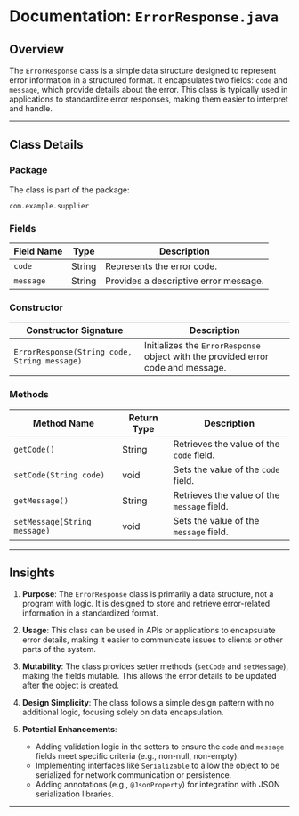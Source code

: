 # Documentation: `ErrorResponse.java`

## Overview
The `ErrorResponse` class is a simple data structure designed to represent error information in a structured format. It encapsulates two fields: `code` and `message`, which provide details about the error. This class is typically used in applications to standardize error responses, making them easier to interpret and handle.

---

## Class Details

### Package
The class is part of the package:
```
com.example.supplier
```

### Fields
| Field Name | Type   | Description                          |
|------------|--------|--------------------------------------|
| `code`     | String | Represents the error code.          |
| `message`  | String | Provides a descriptive error message.|

### Constructor
| Constructor Signature                          | Description                                      |
|------------------------------------------------|--------------------------------------------------|
| `ErrorResponse(String code, String message)`  | Initializes the `ErrorResponse` object with the provided error code and message.|

### Methods
| Method Name         | Return Type | Description                                      |
|---------------------|-------------|--------------------------------------------------|
| `getCode()`         | String      | Retrieves the value of the `code` field.        |
| `setCode(String code)` | void     | Sets the value of the `code` field.             |
| `getMessage()`      | String      | Retrieves the value of the `message` field.     |
| `setMessage(String message)` | void | Sets the value of the `message` field.          |

---

## Insights

1. **Purpose**: The `ErrorResponse` class is primarily a data structure, not a program with logic. It is designed to store and retrieve error-related information in a standardized format.

2. **Usage**: This class can be used in APIs or applications to encapsulate error details, making it easier to communicate issues to clients or other parts of the system.

3. **Mutability**: The class provides setter methods (`setCode` and `setMessage`), making the fields mutable. This allows the error details to be updated after the object is created.

4. **Design Simplicity**: The class follows a simple design pattern with no additional logic, focusing solely on data encapsulation.

5. **Potential Enhancements**:
   - Adding validation logic in the setters to ensure the `code` and `message` fields meet specific criteria (e.g., non-null, non-empty).
   - Implementing interfaces like `Serializable` to allow the object to be serialized for network communication or persistence.
   - Adding annotations (e.g., `@JsonProperty`) for integration with JSON serialization libraries.

---
